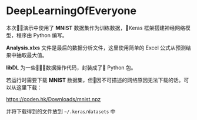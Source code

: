# DeepLearningOfEveryone

本次演示中使用了 **MNIST** 数据集作为训练数据，Keras 框架搭建神经网络模型，程序由 Python 编写。

**Analysis.xlxs** 文件是最后的数据分析文件，这里使用简单的 Excel 公式从预测结果中抽取最大值。

**libDL** 为一些数据操作代码，封装成了 Python 包。

若运行时需要下载 **MNIST** 数据集，但因不可描述的网络原因无法下载的话。可以从这里下载：

https://coden.hk/Downloads/mnist.npz

并将下载得到的文件放到 `~/.keras/datasets` 中
